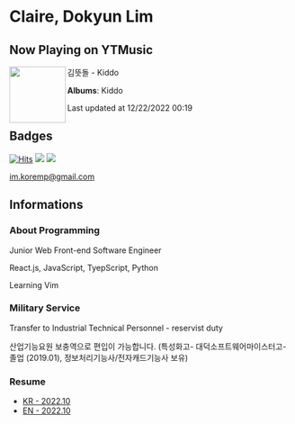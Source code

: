 # Claire, Dokyun Lim

## Now Playing on YTMusic

[<img align="left" width="100" src="https://lh3.googleusercontent.com/qtVwNIWTZWxuIMbzpdvxpxeTHYbfQt70HK6nhQxP5wczkBUV6Z2Qvhlx9tU25upOKdMY2tL7xARvUIBf">](https://music.youtube.com/watch?v=iHQw5CMEJFQ)

김뜻돌 - Kiddo

**Albums**: Kiddo

Last updated at 12/22/2022 00:19

## Badges

[![Hits](https://hits.seeyoufarm.com/api/count/incr/badge.svg?url=https%3A%2F%2Fgithub.com%2Fkoremp%2Fkormep&count_bg=%2379C83D&title_bg=%23555555&icon=&icon_color=%23E7E7E7&title=hits&edge_flat=false)](https://hits.seeyoufarm.com)
<a href="https://dev.to/koremp"><img src="https://img.shields.io/badge/dev.to-0A0A0A?style=for-the-badge&logo=devdotto&logoColor=white"/></a>
<a href="https://www.linkedin.com/in/koremp"><img src="https://img.shields.io/badge/LinkedIn-0077B5?style=flat-square&logo=linkedin&logoColor=white"/></a>

im.koremp@gmail.com

## Informations

### About Programming

Junior Web Front-end Software Engineer

React.js, JavaScript, TyepScript, Python

Learning Vim

### Military Service

Transfer to Industrial Technical Personnel - reservist duty

산업기능요원 보충역으로 편입이 가능합니다. (특성화고- 대덕소프트웨어마이스터고- 졸업 (2019.01), 정보처리기능사/전자캐드기능사 보유)

### Resume

* [KR - 2022.10](./resume/README.md)
* [EN - 2022.10](./resume/README.en.md)
